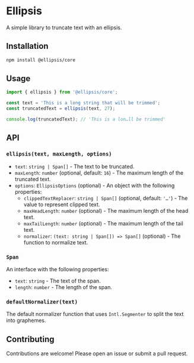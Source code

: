 # Ellipsis

A simple library to truncate text with an ellipsis.

## Installation

```bash
npm install @ellipsis/core
```

## Usage

```typescript
import { ellipsis } from '@ellipsis/core';

const text = 'This is a long string that will be trimmed';
const truncatedText = ellipsis(text, 27);

console.log(truncatedText); // 'This is a lon…ll be trimmed'
```

## API

### `ellipsis(text, maxLength, options)`

- `text`: `string | Span[]` - The text to be truncated.
- `maxLength`: `number` (optional, default: `16`) - The maximum length of the truncated text.
- `options`: `EllipsisOptions` (optional) - An object with the following properties:
  - `clippedTextReplacer`: `string | Span[]` (optional, default: `'…'`) - The value to represent clipped text.
  - `maxHeadLength`: `number` (optional) - The maximum length of the head text.
  - `maxTailLength`: `number` (optional) - The maximum length of the tail text.
  - `normalizer`: `(text: string | Span[]) => Span[]` (optional) - The function to normalize text.

### `Span`

An interface with the following properties:

- `text`: `string` - The text of the span.
- `length`: `number` - The length of the span.

### `defaultNormalizer(text)`

The default normalizer function that uses `Intl.Segmenter` to split the text into graphemes.

## Contributing

Contributions are welcome! Please open an issue or submit a pull request.